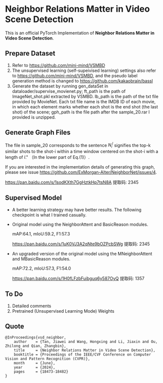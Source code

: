 
# Neighbor Relations Matter in Video Scene Detection
This is an official PyTorch Implementation of **Neighbor Relations Matter in Video Scene Detection**.

## Prepare Dataset
1. Refer to https://github.com/mini-mind/VSMBD
2. The unsupervised learning (self-supeivised learning) settings also refer to https://github.com/mini-mind/VSMBD, 
and the pseudo label generation method is changed to https://github.com/kakaobrain/bassl
3. Generate the dataset by running gen_dataSet in dataloader/supervise_movienet.py; ft_path is the path of ImageNet_shot.pkl extracted by VSMBD. lb_path is the path of the txt file provided by MovieNet. Each txt file name is the IMDB ID of each movie, in which each element marks whether each shot is the end shot (the last shot) of the scene; gph_path is the file path after the sample_20.rar I provided is unzipped. 

## Generate Graph Files
The file in sample_20 corresponds to the sentence $N^{l}_{i}$ signifies the top-k similar shots to the shot-i within a time
window centered on the shot-i with a length of $l$." （In the lower part of Eq.(1)）.

If you are interested in the implementation details of generating this graph, please see issue https://github.com/ExMorgan-Alter/NeighborNet/issues/4.

https://pan.baidu.com/s/1sodKXth7GgHztkHp7tsN8A 提取码: 2345 

## Supervised Model
- A better learning strategy may have better results. The following checkpoint is what I trained casually.
- Original model using the NeighborAttent and BasicReason modules.
  
  mAP:64.1, mIoU:59.2, F1:57.3
  
  https://pan.baidu.com/s/1uK0VJ3A2qNte9bOZPcbSWg 提取码: 2345
- An upgraded version of the original model using the MNeighborAttent and MBasicReason modules.

  mAP:72.2, mIoU:57.3, F1:54.0
  
  https://pan.baidu.com/s/1H0fLFzbFuibguq6y587OyQ 提取码: 1357



## To Do
1. Detailed comments
2. Pretrained (Unsupervised Learning Mode) Weights

## Quote

```
@InProceedings{vsd_neighbor,
    author    = {Tan, Jiawei and Wang, Hongxing and Li, Jiaxin and Ou, Zhilong and Qian, Zhangbin},
    title     = {Neighbor Relations Matter in Video Scene Detection},
    booktitle = {Proceedings of the IEEE/CVF Conference on Computer Vision and Pattern Recognition (CVPR)},
    month     = {June},
    year      = {2024},
    pages     = {18473-18482}
}
```
